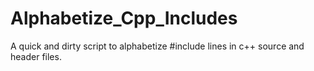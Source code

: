 # Alphabetize_Cpp_Includes
A quick and dirty script to alphabetize #include lines in c++ source and header files.
